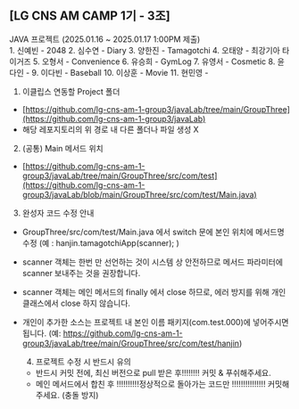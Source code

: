 [LG CNS AM CAMP 1기 - 3조]
-------------------------------------------------------------------------------------------------------------------------------------------------------------------------------
JAVA 프로젝트 (2025.01.16 ~ 2025.01.17 1:00PM 제출)	
		1. 신예빈 - 2048
		2. 심수연 - Diary
		3. 양한진 - Tamagotchi
		4. 오태양 - 최강기아 타이거즈
		5. 오형서 - Convenience
		6. 유승희 - GymLog
		7. 유영서 - Cosmetic
		8. 윤다인 - 
		9. 이다빈 - Baseball
		10. 이상훈 - Movie
		11. 현민영 - 

1. 이클립스 연동할 Project 폴더
- [https://github.com/lg-cns-am-1-group3/javaLab/tree/main/GroupThree](https://github.com/lg-cns-am-1-group3/javaLab)
- 해당 레포지토리의 위 경로 내 다른 폴더나 파일 생성 X

2. (공통) Main 메서드 위치
- [https://github.com/lg-cns-am-1-group3/javaLab/tree/main/GroupThree/src/com/test](https://github.com/lg-cns-am-1-group3/javaLab/blob/main/GroupThree/src/com/test/Main.java)

3. 완성자 코드 수정 안내
- GroupThree/src/com/test/Main.java 에서 switch 문에 본인 위치에 메서드명 수정 (예 : hanjin.tamagotchiApp(scanner); )
- scanner 객체는 한번 만 선언하는 것이 시스템 상 안전하므로 메서드 파라미터에 scanner 보내주는 것을 권장합니다.
- scanner 객체는 메인 메서드의 finally 에서 close 하므로, 에러 방지를 위해 개인 클래스에서 close 하지 않습니다.
- 개인이 추가한 소스는 프로젝트 내 본인 이름 패키지(com.test.000)에 넣어주시면 됩니다. (예: https://github.com/lg-cns-am-1-group3/javaLab/tree/main/GroupThree/src/com/test/hanjin)

  4. 프로젝트 수정 시 반드시 유의
  - 반드시 커밋 전에, 최신 버전으로 pull 받은 후!!!!!!!! 커밋 & 푸쉬해주세요.
  - 메인 메서드에서 합친 후 !!!!!!!!!!정상적으로 돌아가는 코드만 !!!!!!!!!!!!!!! 커밋해주세요. (충돌 방지)
